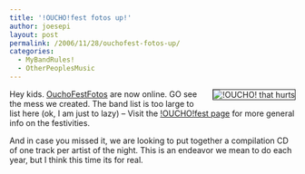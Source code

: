 ```yaml
---
title: '!OUCHO!fest fotos up!'
author: joesepi
layout: post
permalink: /2006/11/28/ouchofest-fotos-up/
categories:
  - MyBandRules!
  - OtherPeoplesMusic
---
```

<img border="1" align="right" title="!OUCHO! that hurts" alt="!OUCHO! that hurts" style="margin: 0pt 0pt 15px 15px" src="http://www.joesepi.com/gallery/d/2702-4/oucho08.jpg" />Hey kids. <a title="Fotos from The Fest - !OUCHO!" target="_blank" href="http://www.joesepi.com/gallery/v/shows/oucho08/">OuchoFestFotos</a> are now online. GO see the mess we created. The band list is too large to list here (ok, I am just to lazy) &#8211; Visit the <a title="!OUCHO! fest rulz !!" target="_blank" href="http://www.pensamplivox.com/oucho">!OUCHO!fest page</a> for more general info on the festivities.

And in case you missed it, we are looking to put together a compilation CD of one track per artist of the night. This is an endeavor we mean to do each year, but I think this time its for real.